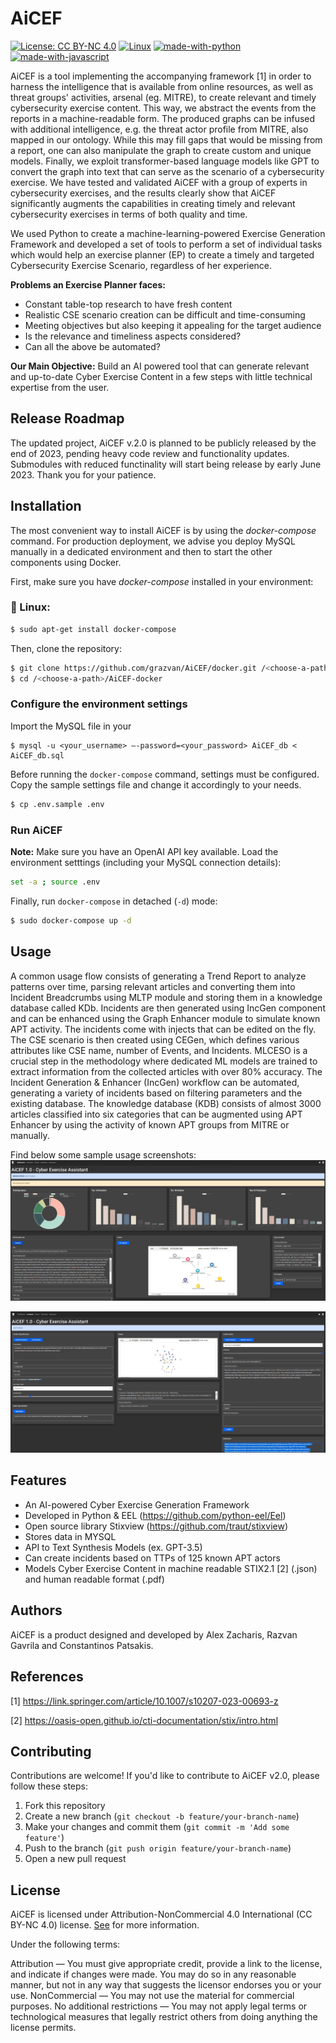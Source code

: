 # AiCEF
[![License: CC BY-NC 4.0](https://img.shields.io/badge/License-CC_BY--NC_4.0-lightgrey.svg)](https://creativecommons.org/licenses/by-nc/4.0/)
[![Linux](https://svgshare.com/i/Zhy.svg)](https://svgshare.com/i/Zhy.svg)
[![made-with-python](https://img.shields.io/badge/Made%20with-Python-1f425f.svg)](https://www.python.org/)
[![made-with-javascript](https://img.shields.io/badge/Made%20with-JavaScript-1f425f.svg)](https://www.javascript.com)

AiCEF is a tool implementing the accompanying framework [1] in order to harness the intelligence that is available from online resources, as well as threat groups' activities, arsenal (eg. MITRE), to create relevant and timely cybersecurity exercise content. This way, we abstract the events from the reports in a machine-readable form. The produced graphs can be infused with additional intelligence, e.g. the threat actor profile from MITRE, also mapped in our ontology. While this may fill gaps that would be missing from a report, one can also manipulate the graph to create custom and unique models. Finally, we exploit transformer-based language models like GPT to convert the graph into text that can serve as the scenario of a cybersecurity exercise. 
We have tested and validated AiCEF with a group of experts in cybersecurity exercises, and the results clearly show that AiCEF significantly augments the capabilities in creating timely and relevant cybersecurity exercises in terms of both quality and time.

We used Python to create a machine-learning-powered Exercise Generation Framework and developed a set of tools to perform a set of individual tasks which would help an exercise planner (EP) to create a timely and targeted Cybersecurity Exercise Scenario, regardless of her experience. 

**Problems an Exercise Planner faces:**
- Constant table-top research to have fresh content
- Realistic CSE scenario creation can be difficult and time-consuming
- Meeting objectives but also keeping it appealing for the target audience
- Is the relevance and timeliness aspects considered?
- Can all the above be automated?

**Our Main Objective:**
Build an AI powered tool that can generate relevant and up-to-date Cyber Exercise Content in a few steps with little technical expertise from the user.

## Release Roadmap

The updated project, AiCEF v.2.0 is planned to be publicly released by the end of 2023, pending heavy code review and functionality updates.
Submodules with reduced functinality will start being release by early June 2023.
Thank you for your patience. 

## Installation

The most convenient way to install AiCEF is by using the *docker-compose* command. For production deployment, we advise you deploy MySQL manually in a dedicated environment and then to start the other components using Docker.

First, make sure you have *docker-compose* installed in your environment:

### 🐧 Linux:
```bash
$ sudo apt-get install docker-compose
```

Then, clone the repository:
```bash
$ git clone https://github.com/grazvan/AiCEF/docker.git /<choose-a-path>/AiCEF-docker
$ cd /<choose-a-path>/AiCEF-docker
```
### Configure the environment settings

Import the MySQL file in your 

```bash,
$ mysql -u <your_username> –-password=<your_password> AiCEF_db < AiCEF_db.sql 
```

Before running the `docker-compose` command, settings must be configured. Copy the sample settings file and change it accordingly to your needs.

```bash
$ cp .env.sample .env
```

### Run AiCEF

**Note:** Make sure you have an OpenAI API key available.
Load the environment setttings (including your MySQL connection details):

```bash
set -a ; source .env
```

Finally, run `docker-compose` in detached (`-d`) mode:

```bash
$ sudo docker-compose up -d
```

## Usage

A common usage flow consists of generating a Trend Report to analyze patterns over time, parsing relevant articles and converting them into Incident Breadcrumbs using MLTP module and storing them in a knowledge database called KDb. 
Incidents are then generated using IncGen component and can be enhanced using the Graph Enhancer module to simulate known APT activity. The incidents come with injects that can be edited on the fly. 
The CSE scenario is then created using CEGen, which defines various attributes like CSE name, number of Events, and Incidents.
MLCESO is a crucial step in the methodology where dedicated ML models are trained to extract information from the collected articles with over 80% accuracy.
The Incident Generation & Enhancer (IncGen) workflow can be automated, generating a variety of incidents based on filtering parameters and the existing database. The knowledge database (KDB) consists of almost 3000 articles classified into six categories that can be augmented using APT Enhancer by using the activity of known APT groups from MITRE or manually.

Find below some sample usage screenshots:
![Alt Text](./Usage/Screen1.PNG)

![Alt Text](./Usage/Screen2.PNG)

## Features

- An AI-powered Cyber Exercise Generation Framework
- Developed in Python & EEL (https://github.com/python-eel/Eel)
- Open source library Stixview (https://github.com/traut/stixview)
- Stores data in MYSQL
- API to Text Synthesis Models (ex. GPT-3.5) 
- Can create incidents based on TTPs of 125 known APT actors
- Models Cyber Exercise Content in machine readable STIX2.1 [2] (.json) and human readable format (.pdf)

## Authors 

AiCEF is a product designed and developed by Alex Zacharis, Razvan Gavrila and Constantinos Patsakis.

## References
[1] https://link.springer.com/article/10.1007/s10207-023-00693-z

[2] https://oasis-open.github.io/cti-documentation/stix/intro.html

## Contributing

Contributions are welcome! If you'd like to contribute to AiCEF v2.0, please follow these steps:

1. Fork this repository
2. Create a new branch (`git checkout -b feature/your-branch-name`)
3. Make your changes and commit them (`git commit -m 'Add some feature'`)
4. Push to the branch (`git push origin feature/your-branch-name`)
5. Open a new pull request

## License
AiCEF is licensed under Attribution-NonCommercial 4.0 International (CC BY-NC 4.0) license. [See](https://creativecommons.org/licenses/by-nc/4.0/) for more information.

Under the following terms:

Attribution — You must give appropriate credit, provide a link to the license, and indicate if changes were made. You may do so in any reasonable manner, but not in any way that suggests the licensor endorses you or your use.
NonCommercial — You may not use the material for commercial purposes.
No additional restrictions — You may not apply legal terms or technological measures that legally restrict others from doing anything the license permits.
